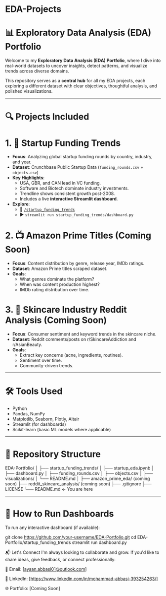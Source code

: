 # EDA-Projects
# 📊 Exploratory Data Analysis (EDA) Portfolio

Welcome to my **Exploratory Data Analysis (EDA) Portfolio**, where I dive into real-world datasets to uncover insights, detect patterns, and visualize trends across diverse domains.

This repository serves as a **central hub** for all my EDA projects, each exploring a different dataset with clear objectives, thoughtful analysis, and polished visualizations.

---

# 🔍 Projects Included

# 1. 🚀 **Startup Funding Trends**
- **Focus**: Analyzing global startup funding rounds by country, industry, and year.
- **Dataset**: Crunchbase Public Startup Data (`funding_rounds.csv` + `objects.csv`)
- **Key Highlights**:
  - USA, GBR, and CAN lead in VC funding.
  - Software and Biotech dominate industry investments.
  - Trendline shows consistent growth post-2008.
  - Includes a live **interactive Streamlit dashboard**.
- **Explore**:
  - 📁 [`/startup_funding_trends`](./startup_funding_trends/)
  - ▶️ `streamlit run startup_funding_trends/dashboard.py`

# 2. 📺 Amazon Prime Titles (Coming Soon)
- **Focus**: Content distribution by genre, release year, IMDb ratings.
- **Dataset**: Amazon Prime titles scraped dataset.
- **Goals**:
  - What genres dominate the platform?
  - When was content production highest?
  - IMDb rating distribution over time.

# 3. 🧼 Skincare Industry Reddit Analysis (Coming Soon)
- **Focus**: Consumer sentiment and keyword trends in the skincare niche.
- **Dataset**: Reddit comments/posts on r/SkincareAddiction and r/AsianBeauty.
- **Goals**:
  - Extract key concerns (acne, ingredients, routines).
  - Sentiment over time.
  - Community-driven trends.

---

# 🛠️ Tools Used

- Python
- Pandas, NumPy
- Matplotlib, Seaborn, Plotly, Altair
- Streamlit (for dashboards)
- Scikit-learn (basic ML models where applicable)

---

# 📁 Repository Structure
EDA-Portfolio/ │ ├── startup_funding_trends/ │ ├── startup_eda.ipynb │ ├── dashboard.py │ ├── funding_rounds.csv │ ├── objects.csv │ ├── visualizations/ │ └── README.md │ ├── amazon_prime_eda/ (coming soon) ├── reddit_skincare_analysis/ (coming soon) ├── .gitignore ├── LICENSE └── README.md ← You are here

---

# 🚀 How to Run Dashboards

To run any interactive dashboard (if available):

git clone https://github.com/your-username/EDA-Portfolio.git
cd EDA-Portfolio/startup_funding_trends
streamlit run dashboard.py

📬 Let's Connect
I'm always looking to collaborate and grow.
If you'd like to share ideas, give feedback, or connect professionally:

📧 Email: [ayaan.abbasi01@outlook.com]

💼 LinkedIn: [https://www.linkedin.com/in/mohammad-abbasi-393254263/]

🌐 Portfolio: [Coming Soon]
